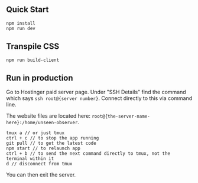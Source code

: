 ## Quick Start

```
npm install
npm run dev
```

## Transpile CSS

```
npm run build-client
```

## Run in production

Go to Hostinger paid server page. Under "SSH Details" find the command which says `ssh root@{server number}`. Connect directly to this via command line. 

The website files are located here: `root@{the-server-name-here}:/home/unseen-observer`.

```
tmux a // or just tmux
ctrl + c // to stop the app running
git pull // to get the latest code
npm start // to relaunch app
ctrl + b // to send the next command directly to tmux, not the terminal within it
d // disconnect from tmux
```

You can then exit the server.
